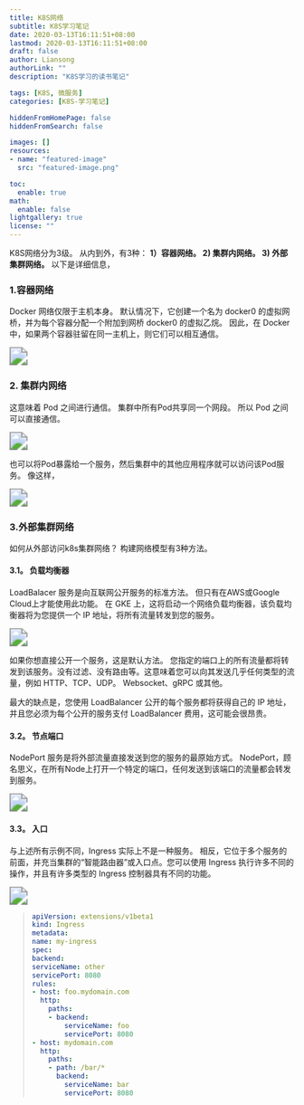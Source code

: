 ```yaml
---
title: K8S网络
subtitle: K8S学习笔记
date: 2020-03-13T16:11:51+08:00
lastmod: 2020-03-13T16:11:51+08:00
draft: false
author: Liansong
authorLink: ""
description: "K8S学习的读书笔记"

tags: [K8S, 微服务]
categories: [K8S-学习笔记]

hiddenFromHomePage: false
hiddenFromSearch: false

images: []
resources:
- name: "featured-image"
  src: "featured-image.png"

toc:
  enable: true
math:
  enable: false
lightgallery: true
license: ""
---
```


K8S网络分为3级。 从内到外，有3种： **1）容器网络。 2) 集群内网络。 3) 外部集群网络。** 以下是详细信息，

### 1.容器网络

Docker 网络仅限于主机本身。 默认情况下，它创建一个名为 docker0 的虚拟网桥，并为每个容器分配一个附加到网桥 docker0 的虚拟乙烷。 因此，在 Docker 中，如果两个容器驻留在同一主机上，则它们可以相互通信。

<img src="https://cdn.jsdelivr.net/gh/yeliansong/github-blog-PIC/blog-images/007S8ZIlgy1ge43fqcv1xj310e0m2q7z.jpg" style="zoom:200%;" />

### 2. 集群内网络

这意味着 Pod 之间进行通信。 集群中所有Pod共享同一个网段。 所以 Pod 之间可以直接通信。

<img src="https://cdn.jsdelivr.net/gh/yeliansong/github-blog-PIC/blog-images/007S8ZIlgy1ge438gf6o3j311y0gejxe.jpg" style="zoom:200%;" />

也可以将Pod暴露给一个服务，然后集群中的其他应用程序就可以访问该Pod服务。 像这样，

<img src="https://cdn.jsdelivr.net/gh/yeliansong/github-blog-PIC/blog-images/007S8ZIlgy1ge43aap8l7j30u00w3wm2.jpg" style="zoom:200%;" />



### 3.外部集群网络

如何从外部访问k8s集群网络？ 构建网络模型有3种方法。

#### 3.1。 负载均衡器

LoadBalacer 服务是向互联网公开服务的标准方法。 但只有在AWS或Google Cloud上才能使用此功能。 在 GKE 上，这将启动一个网络负载均衡器，该负载均衡器将为您提供一个 IP 地址，将所有流量转发到您的服务。

<img src="https://cdn.jsdelivr.net/gh/yeliansong/github-blog-PIC/blog-images/007S8ZIlgy1ge3xk6fpu4j30u00x6dnd.jpg" style="zoom:200%;" />

如果你想直接公开一个服务，这是默认方法。 您指定的端口上的所有流量都将转发到该服务。没有过滤、没有路由等。这意味着您可以向其发送几乎任何类型的流量，例如 HTTP、TCP、UDP。 Websocket、gRPC 或其他。

最大的缺点是，您使用 LoadBalancer 公开的每个服务都将获得自己的 IP 地址，并且您必须为每个公开的服务支付 LoadBalancer 费用，这可能会很昂贵。

#### 3.2。 节点端口

NodePort 服务是将外部流量直接发送到您的服务的最原始方式。 NodePort，顾名思义，在所有Node上打开一个特定的端口，任何发送到该端口的流量都会转发到服务。

<img src="https://cdn.jsdelivr.net/gh/yeliansong/github-blog-PIC/blog-images/007S8ZIlgy1ge3xha2c9xj30u00vpwqh.jpg" style="zoom:200%;" />

#### 3.3。 入口

与上述所有示例不同，Ingress 实际上不是一种服务。 相反，它位于多个服务的前面，并充当集群的“智能路由器”或入口点。您可以使用 Ingress 执行许多不同的操作，并且有许多类型的 Ingress 控制器具有不同的功能。

<img src="https://cdn.jsdelivr.net/gh/yeliansong/github-blog-PIC/blog-images/007S8ZIlgy1ge3xshdrdlj31080mg441.jpg" style="zoom:200%;" />

>```yaml
>apiVersion: extensions/v1beta1
>kind: Ingress
>metadata:
>name: my-ingress
>spec:
>backend:
>serviceName: other
>servicePort: 8080
>rules:
> - host: foo.mydomain.com
>   http:
>     paths:
>     - backend:
>         serviceName: foo
>         servicePort: 8080
> - host: mydomain.com
>   http:
>     paths:
>     - path: /bar/*
>       backend:
>         serviceName: bar
>         servicePort: 8080
>```